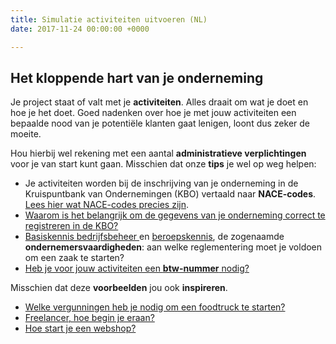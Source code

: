 ```yaml
---
title: Simulatie activiteiten uitvoeren (NL)
date: 2017-11-24 00:00:00 +0000

---
```

## Het kloppende hart van je onderneming

Je project staat of valt met je **activiteiten**. Alles draait om wat je doet en hoe je het doet. Goed nadenken over hoe je met jouw activiteiten een bepaalde nood  van je potentiële klanten gaat lenigen, loont dus zeker de moeite.

Hou hierbij wel rekening met een aantal **administratieve verplichtingen** voor je van start kunt gaan. Misschien dat onze **tips** je wel op weg helpen:

* Je activiteiten worden bij de inschrijving van je onderneming in de Kruispuntbank van Ondernemingen (KBO) vertaald naar **NACE-codes**. [Lees hier wat NACE-codes precies zijn](https://www.xerius.be/nl-be/drive/activiteiten/simulatie-activiteiten-uitvoeren-nl/nacebel).
* [Waarom is het belangrijk om de gegevens van je onderneming correct te registreren in de KBO?](https://www.xerius.be/drive/activiteiten/simulatie-activiteiten-uitvoeren-nl/correcte-bedrijfsgegevens)
* [Basiskennis bedrijfsbeheer ](https://www.xerius.be/nl-be/zelfstandig-worden/een-eenmanszaak/bedrijfsbeheer-en-beroepskennis)en [beroepskennis](https://www.xerius.be/nl-be/zelfstandig-worden/een-eenmanszaak/bedrijfsbeheer-en-beroepskennis), de zogenaamde **ondernemersvaardigheden**:  aan welke reglementering moet je voldoen om een zaak te starten?
* [Heb je voor jouw activiteiten een **btw-nummer** nodig?](https://www.xerius.be/btw-voor-starters-wat-moet-je-weten)

Misschien dat deze **voorbeelden** jou ook **inspireren**.

* [Welke vergunningen heb je nodig om een foodtruck te starten?](https://www.xerius.be/drive/activiteiten/simulatie-activiteiten-uitvoeren-nl/foodtruck)
* [Freelancer, hoe begin je eraan?](https://www.xerius.be/drive/activiteiten/simulatie-activiteiten-uitvoeren-nl/freelancer)
* [Hoe start je een webshop?](https://www.xerius.be/drive/activiteiten/simulatie-activiteiten-uitvoeren-nl/webshop)